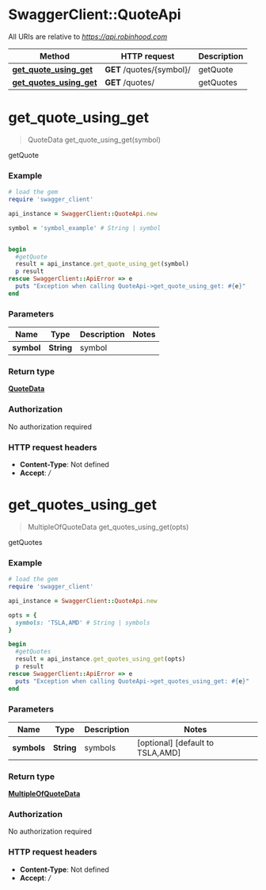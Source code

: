 # SwaggerClient::QuoteApi

All URIs are relative to *https://api.robinhood.com*

Method | HTTP request | Description
------------- | ------------- | -------------
[**get_quote_using_get**](QuoteApi.md#get_quote_using_get) | **GET** /quotes/{symbol}/ | getQuote
[**get_quotes_using_get**](QuoteApi.md#get_quotes_using_get) | **GET** /quotes/ | getQuotes


# **get_quote_using_get**
> QuoteData get_quote_using_get(symbol)

getQuote

### Example
```ruby
# load the gem
require 'swagger_client'

api_instance = SwaggerClient::QuoteApi.new

symbol = 'symbol_example' # String | symbol


begin
  #getQuote
  result = api_instance.get_quote_using_get(symbol)
  p result
rescue SwaggerClient::ApiError => e
  puts "Exception when calling QuoteApi->get_quote_using_get: #{e}"
end
```

### Parameters

Name | Type | Description  | Notes
------------- | ------------- | ------------- | -------------
 **symbol** | **String**| symbol | 

### Return type

[**QuoteData**](QuoteData.md)

### Authorization

No authorization required

### HTTP request headers

 - **Content-Type**: Not defined
 - **Accept**: */*



# **get_quotes_using_get**
> MultipleOfQuoteData get_quotes_using_get(opts)

getQuotes

### Example
```ruby
# load the gem
require 'swagger_client'

api_instance = SwaggerClient::QuoteApi.new

opts = { 
  symbols: 'TSLA,AMD' # String | symbols
}

begin
  #getQuotes
  result = api_instance.get_quotes_using_get(opts)
  p result
rescue SwaggerClient::ApiError => e
  puts "Exception when calling QuoteApi->get_quotes_using_get: #{e}"
end
```

### Parameters

Name | Type | Description  | Notes
------------- | ------------- | ------------- | -------------
 **symbols** | **String**| symbols | [optional] [default to TSLA,AMD]

### Return type

[**MultipleOfQuoteData**](MultipleOfQuoteData.md)

### Authorization

No authorization required

### HTTP request headers

 - **Content-Type**: Not defined
 - **Accept**: */*



